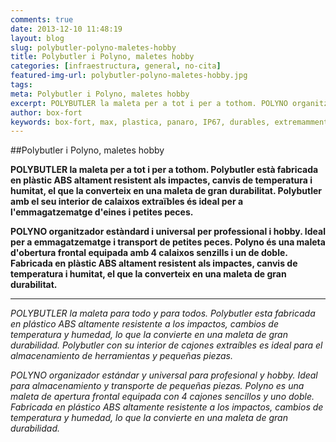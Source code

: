 ```yaml
---
comments: true
date: 2013-12-10 11:48:19
layout: blog
slug: polybutler-polyno-maletes-hobby
title: Polybutler i Polyno, maletes hobby
categories: [infraestructura, general, no-cita]
featured-img-url: polybutler-polyno-maletes-hobby.jpg
tags:
meta: Polybutler i Polyno, maletes hobby
excerpt: POLYBUTLER la maleta per a tot i per a tothom. POLYNO organitzador estàndard i universal per professional i hobby.
author: box-fort
keywords: box-fort, max, plastica, panaro, IP67, durables, extremamment, durables
---
```


##Polybutler i Polyno, maletes hobby


**POLYBUTLER la maleta per a tot i per a tothom. Polybutler està fabricada en plàstic ABS altament resistent als impactes, canvis de temperatura i humitat, el que la converteix en una maleta de gran durabilitat. Polybutler amb el seu interior de calaixos extraïbles és ideal per a l'emmagatzematge d'eines i petites peces.**

**POLYNO organitzador estàndard i universal per professional i hobby. Ideal per a emmagatzematge i transport de petites peces. Polyno és una maleta d'obertura frontal equipada amb 4 calaixos senzills i un de doble. Fabricada en plàstic ABS altament resistent als impactes, canvis de temperatura i humitat, el que la converteix en una maleta de gran durabilitat.**

------

*POLYBUTLER la maleta para todo y para todos. Polybutler esta fabricada en plástico ABS altamente resistente a los impactos, cambios de temperatura y humedad, lo que la convierte en una maleta de gran durabilidad. Polybutler con su interior de cajones extraíbles es ideal para el almacenamiento de herramientas y pequeñas piezas.*

*POLYNO organizador estándar y universal para profesional y hobby. Ideal para almacenamiento y transporte de pequeñas piezas. Polyno es una maleta de apertura frontal equipada con 4 cajones sencillos y uno doble. Fabricada en plástico ABS altamente resistente a los impactos, cambios de temperatura y humedad, lo que la convierte en una maleta de gran durabilidad.*

